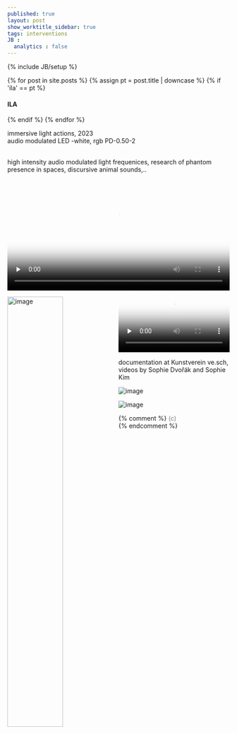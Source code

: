 ```yaml
---
published: true
layout: post
show_worktitle_sidebar: true
tags: interventions
JB :
  analytics : false
---
```


{% include JB/setup %}


<div class="container-parent">
<div class="container-narrow-right">
{% for post in site.posts %}
	{% assign pt = post.title | downcase %}
	{% if 'ila' == pt %}
<h4><a href="{{ BASE_PATH }}{{ post.url }}"></a>ILA</h4>
	{% endif %}
{% endfor %}

<p>
immersive light actions, 2023<br />
audio modulated LED -white, rgb
PD-0.50-2<br />
<br />

high intensity audio modulated light frequenices, research of phantom presence in spaces, discursive animal sounds,..<br />

</p>
</div>


<div class="container-narrow-left">

<video controls preload="none" poster="{{ site.url }}/images/led_vesch_vid_poster.jpg" width="100%" height="auto">
  <source src="{{ site.url }}/images/led_vesch_sm7.mp4" type="video/mp4">
</video>

<p></p>
<img src="{{ site.url }}/images/led_red_sm.jpg" loading="eager" alt="image" width="50%" height="auto" style="float: left">

<video controls preload="none" poster="{{ site.url }}/images/led_vesch_ila_poster.jpg" width="50%" height="auto">
  <source src="{{ site.url }}/images/led_vesch_ila_ffm.mp4" type="video/mp4">
</video>

<p>documentation at Kunstverein ve.sch, videos by Sophie Dvořák and Sophie Kim</p>
<p></p>

<img src="{{ site.url }}/images/led_vesch_cam2_sm.jpg" loading="eager" alt="image">
<p></p>
<img src="{{ site.url }}/images/led_electr_sm.jpg" loading="eager" alt="image">
<p></p>
</div>
</div>




{% comment %}
<font color="grey">(c)<br /></font>
{% endcomment %}